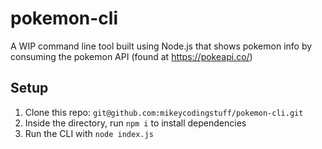 # pokemon-cli

A WIP command line tool built using Node.js that shows pokemon info by consuming the pokemon API (found at https://pokeapi.co/)

## Setup

1. Clone this repo: `git@github.com:mikeycodingstuff/pokemon-cli.git`
2. Inside the directory, run `npm i` to install dependencies
3. Run the CLI with `node index.js`
